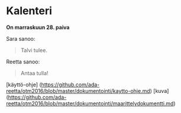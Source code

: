 # Kalenteri

**On marraskuun 28. paiva**

Sara sanoo:

> Talvi tulee.

Reetta sanoo:

>Antaa tulla!

[käyttö-ohje] (https://github.com/ada-reetta/otm2016/blob/master/dokumentointi/kaytto-ohje.md)
[kuva] (https://github.com/ada-reetta/otm2016/blob/master/dokumentointi/maarittelydokumentti.md)

